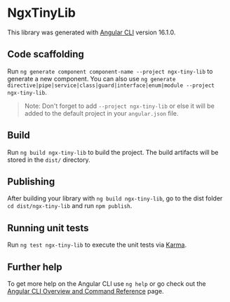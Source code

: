 # NgxTinyLib

This library was generated with [Angular CLI](https://github.com/angular/angular-cli) version 16.1.0.

## Code scaffolding

Run `ng generate component component-name --project ngx-tiny-lib` to generate a new component. You can also use `ng generate directive|pipe|service|class|guard|interface|enum|module --project ngx-tiny-lib`.
> Note: Don't forget to add `--project ngx-tiny-lib` or else it will be added to the default project in your `angular.json` file. 

## Build

Run `ng build ngx-tiny-lib` to build the project. The build artifacts will be stored in the `dist/` directory.

## Publishing

After building your library with `ng build ngx-tiny-lib`, go to the dist folder `cd dist/ngx-tiny-lib` and run `npm publish`.

## Running unit tests

Run `ng test ngx-tiny-lib` to execute the unit tests via [Karma](https://karma-runner.github.io).

## Further help

To get more help on the Angular CLI use `ng help` or go check out the [Angular CLI Overview and Command Reference](https://angular.io/cli) page.

